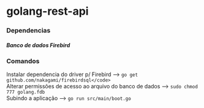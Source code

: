 # golang-rest-api
### Dependencias
##### Banco de dados Firebird
### Comandos
Instalar dependencia do driver p/ Firebird --> ```go get github.com/nakagami/firebirdsql</code>```
<br>Alterar permissões de acesso ao arquivo do banco de dados --> ```sudo chmod 777 golang.fdb```
<br>Subindo a aplicação --> ```go run src/main/boot.go```
